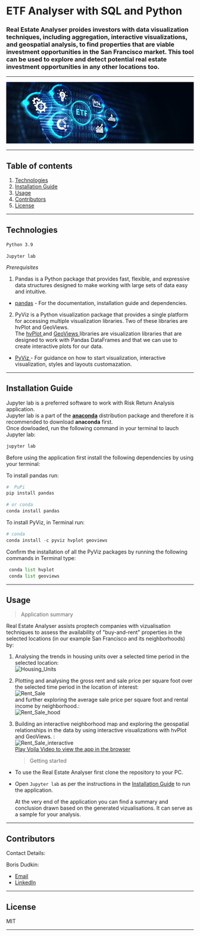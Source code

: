 # ETF Analyser with SQL and Python

### Real Estate Analyser proides investors with data visualization techniques, including aggregation, interactive visualizations, and geospatial analysis, to find properties that are viable investment opportunities in the San Francisco market. This tool can be used to explore and detect potential real estate investment opportunities in any other locations too.

---

![ETF](Images/etf.png)

---

## Table of contents

1. [Technologies](#technologies)
2. [Installation Guide](#installation-guide)
3. [Usage](#usage)
4. [Contributors](#contributors)
5. [License](#license)

---

## Technologies

`Python 3.9`

`Jupyter lab`

_Prerequisites_

1. Pandas is a Python package that provides fast, flexible, and expressive data structures designed to make working with large sets of data easy and intuitive.

- [pandas](https://github.com/pandas-dev/pandas) - For the documentation, installation guide and dependencies.

2. PyViz is a Python visualization package that provides a single platform for accessing multiple visualization libraries. Two of these libraries are hvPlot and GeoViews.<br/> The [hvPlot ](https://hvplot.holoviz.org/) and [GeoViews ](https://geoviews.org/) libraries are visualization libraries that are designed to work with Pandas DataFrames and that we can use to create interactive plots for our data.

- [PyViz ](https://pyviz.org/) - For guidance on how to start visualization, interactive visualization, styles and layouts customazation.

---

## Installation Guide

Jupyter lab is a preferred software to work with Risk Return Analysis application.<br/> Jupyter lab is a part of the **[anaconda](https://www.anaconda.com/)** distribution package and therefore it is recommended to download **anaconda** first.<br/> Once dowloaded, run the following command in your terminal to lauch Jupyter lab:

```python
jupyter lab
```

Before using the application first install the following dependencies by using your terminal:

To install pandas run:

```python
#  PuPi
pip install pandas
```

```python
# or conda
conda install pandas
```

To install PyViz, in Terminal run:

```python
# conda
conda install -c pyviz hvplot geoviews
```

Confirm the installation of all the PyViz packages by running the following commands in Terminal type:

```python
 conda list hvplot
 conda list geoviews
```

---

## Usage

> Application summary<br/>

Real Estate Analyser assists proptech companies with vizualisation techniques to assess the availability of "buy-and-rent" properties in the selected locations (in our example San Francisco and its neighborhoods) by:

1. Analysing the trends in housing units over a selected time period in the selected location:<br/>
   ![Housing_Units](Images/zoomed-housing-units-by-year.png)<br/>

2. Plotting and analysing the gross rent and sale price per square foot over the selected time period in the location of interest:<br/>
   ![Rent_Sale](Images/avg-sale-px-sq-foot-gross-rent.png)<br/>
   and further exploring the average sale price per square foot and rental income by neighborhood.:<br/>
   ![Rent_Sale_hood](Images/pricing-info-by-neighborhood.png)<br/>
3. Building an interactive neighborhood map and exploring the geospatial relationships in the data by using interactive visualizations with hvPlot and GeoViews. :<br/>
   ![Rent_Sale_interactive](Images/6-4-geoviews-plot.png)<br/>
   [Play Voila Video to view the app in the browser](README.md)<br/>
   > Getting started<br/>

- To use the Real Estate Analyser first clone the repository to your PC.<br/>
- Open `Jupyter lab` as per the instructions in the [Installation Guide](#installation-guide) to run the application.<br/>

  At the very end of the application you can find a summary and conclusion drawn based on the generated vizualisations. It can serve as a sample for your analysis.

---

## Contributors

Contact Details:

Boris Dudkin:

- [Email](boris.dudkin@gmail.com)
- [LinkedIn](www.linkedin.com/in/Boris-Dudkin)

---

## License

MIT

---
